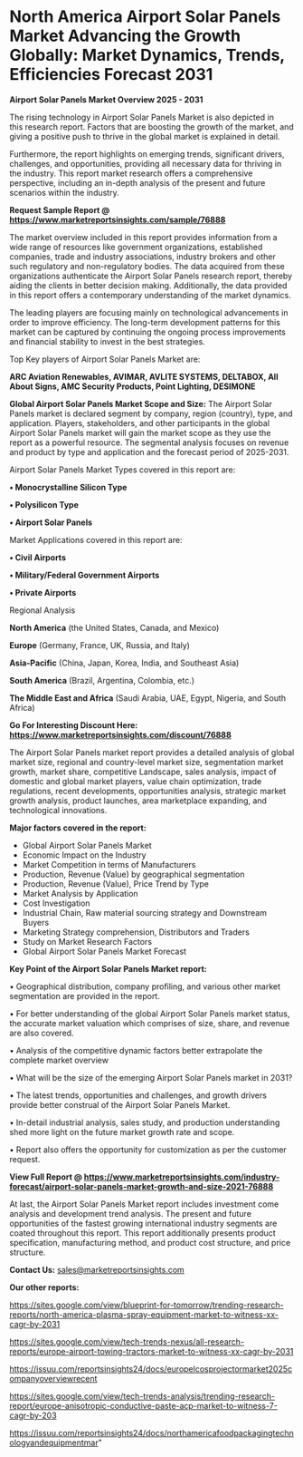# North America Airport Solar Panels Market Advancing the Growth Globally: Market Dynamics, Trends, Efficiencies Forecast 2031

<Strong> Airport Solar Panels Market Overview 2025 - 2031</strong>

The rising technology in Airport Solar Panels Market is also depicted in this research report. Factors that are boosting the growth of the market, and giving a positive push to thrive in the global market is explained in detail.

Furthermore, the report highlights on emerging trends, significant drivers, challenges, and opportunities, providing all necessary data for thriving in the industry. This report market research offers a comprehensive perspective, including an in-depth analysis of the present and future scenarios within the industry.

<strong>Request Sample Report @ <a href=https://www.marketreportsinsights.com/sample/76888>https://www.marketreportsinsights.com/sample/76888</a></strong>

The market overview included in this report provides information from a wide range of resources like government organizations, established companies, trade and industry associations, industry brokers and other such regulatory and non-regulatory bodies. The data acquired from these organizations authenticate the Airport Solar Panels research report, thereby aiding the clients in better decision making. Additionally, the data provided in this report offers a contemporary understanding of the market dynamics.

The leading players are focusing mainly on technological advancements in order to improve efficiency. The long-term development patterns for this market can be captured by continuing the ongoing process improvements and financial stability to invest in the best strategies.

Top Key players of Airport Solar Panels Market are:

<strong>ARC Aviation Renewables, AVIMAR, AVLITE SYSTEMS, DELTABOX, All About Signs, AMC Security Products, Point Lighting, DESIMONE</strong>

<strong><b>Global Airport Solar Panels Market Scope and Size:</b></strong>
The Airport Solar Panels market is declared segment by company, region (country), type, and application. Players, stakeholders, and other participants in the global Airport Solar Panels market will gain the market scope as they use the report as a powerful resource. The segmental analysis focuses on revenue and product by type and application and the forecast period of 2025-2031.

Airport Solar Panels Market Types covered in this report are:

<strong>• Monocrystalline Silicon Type

• Polysilicon Type

• Airport Solar Panels</strong>

Market Applications covered in this report are:

<strong>• Civil Airports

• Military/Federal Government Airports

• Private Airports</strong> 

Regional Analysis

<strong>North America</strong> (the United States, Canada, and Mexico)

<strong>Europe</strong> (Germany, France, UK, Russia, and Italy)

<strong>Asia-Pacific</strong> (China, Japan, Korea, India, and Southeast Asia)

<strong>South America</strong> (Brazil, Argentina, Colombia, etc.)

<strong>The Middle East and Africa</strong> (Saudi Arabia, UAE, Egypt, Nigeria, and South Africa)

<strong>Go For Interesting Discount Here: <a href=https://www.marketreportsinsights.com/discount/76888>https://www.marketreportsinsights.com/discount/76888</a></strong>

The Airport Solar Panels market report provides a detailed analysis of global market size, regional and country-level market size, segmentation market growth, market share, competitive Landscape, sales analysis, impact of domestic and global market players, value chain optimization, trade regulations, recent developments, opportunities analysis, strategic market growth analysis, product launches, area marketplace expanding, and technological innovations.

<strong><b>Major factors covered in the report:</b></strong>
<ul>
  <li>Global Airport Solar Panels Market </li>
  <li>Economic Impact on the Industry</li>
  <li>Market Competition in terms of Manufacturers</li>
  <li>Production, Revenue (Value) by geographical segmentation</li>
  <li>Production, Revenue (Value), Price Trend by Type</li>
  <li>Market Analysis by Application</li>
  <li>Cost Investigation</li>
  <li>Industrial Chain, Raw material sourcing strategy and Downstream Buyers</li>
  <li>Marketing Strategy comprehension, Distributors and Traders</li>
  <li>Study on Market Research Factors</li>
  <li>Global Airport Solar Panels Market Forecast</li>
</ul>

<strong><b>Key Point of the Airport Solar Panels Market report:</b></strong>

• Geographical distribution, company profiling, and various other market segmentation are provided in the report.

• For better understanding of the global Airport Solar Panels market status, the accurate market valuation which comprises of size, share, and revenue are also covered.

• Analysis of the competitive dynamic factors better extrapolate the complete market overview

• What will be the size of the emerging Airport Solar Panels market in 2031?

• The latest trends, opportunities and challenges, and growth drivers provide better construal of the Airport Solar Panels Market.

• In-detail industrial analysis, sales study, and production understanding shed more light on the future market growth rate and scope.

• Report also offers the opportunity for customization as per the customer request.

<strong><b>View Full Report @ <a href=https://www.marketreportsinsights.com/industry-forecast/airport-solar-panels-market-growth-and-size-2021-76888>https://www.marketreportsinsights.com/industry-forecast/airport-solar-panels-market-growth-and-size-2021-76888</a></b></strong>


At last, the Airport Solar Panels Market report includes investment come analysis and development trend analysis. The present and future opportunities of the fastest growing international industry segments are coated throughout this report. This report additionally presents product specification, manufacturing method, and product cost structure, and price structure.

<strong>Contact Us:</strong>
sales@marketreportsinsights.com

<strong>Our other reports:</strong>

<a href=https://sites.google.com/view/blueprint-for-tomorrow/trending-research-reports/north-america-plasma-spray-equipment-market-to-witness-xx-cagr-by-2031>https://sites.google.com/view/blueprint-for-tomorrow/trending-research-reports/north-america-plasma-spray-equipment-market-to-witness-xx-cagr-by-2031</a>

<a href=https://sites.google.com/view/tech-trends-nexus/all-research-reports/europe-airport-towing-tractors-market-to-witness-xx-cagr-by-2031>https://sites.google.com/view/tech-trends-nexus/all-research-reports/europe-airport-towing-tractors-market-to-witness-xx-cagr-by-2031</a>

<a href=https://issuu.com/reportsinsights24/docs/europelcosprojectormarket2025companyoverviewrecent>https://issuu.com/reportsinsights24/docs/europelcosprojectormarket2025companyoverviewrecent</a>

<a href=https://sites.google.com/view/tech-trends-analysis/trending-research-report/europe-anisotropic-conductive-paste-acp-market-to-witness-7-cagr-by-203>https://sites.google.com/view/tech-trends-analysis/trending-research-report/europe-anisotropic-conductive-paste-acp-market-to-witness-7-cagr-by-203</a>

<a href=https://issuu.com/reportsinsights24/docs/northamericafoodpackagingtechnologyandequipmentmar>https://issuu.com/reportsinsights24/docs/northamericafoodpackagingtechnologyandequipmentmar</a>"
